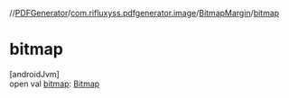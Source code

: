 //[PDFGenerator](../../../index.md)/[com.rifluxyss.pdfgenerator.image](../index.md)/[BitmapMargin](index.md)/[bitmap](bitmap.md)

# bitmap

[androidJvm]\
open val [bitmap](bitmap.md): [Bitmap](https://developer.android.com/reference/kotlin/android/graphics/Bitmap.html)
